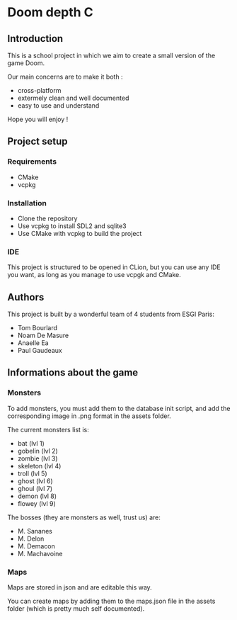 # Doom depth C

## Introduction
This is a school project in which we aim to create a small version of the game Doom.

Our main concerns are to make it both :
- cross-platform
- extermely clean and well documented
- easy to use and understand

Hope you will enjoy !

## Project setup
### Requirements
- CMake
- vcpkg

### Installation
- Clone the repository
- Use vcpkg to install SDL2 and sqlite3
- Use CMake with vcpkg to build the project

### IDE
This project is structured to be opened in CLion, but you can use any IDE you want, as long as you manage to use vcpgk and CMake.

## Authors
This project is built by a wonderful team of 4 students from ESGI Paris:
- Tom Bourlard
- Noam De Masure
- Anaelle Ea
- Paul Gaudeaux

## Informations about the game
### Monsters
To add monsters, you must add them to the database init script, and add the corresponding image in .png format in the assets folder.

The current monsters list is:
- bat (lvl 1)
- gobelin (lvl 2)
- zombie (lvl 3)
- skeleton (lvl 4)
- troll (lvl 5)
- ghost (lvl 6)
- ghoul (lvl 7)
- demon (lvl 8)
- flowey (lvl 9)

The bosses (they are monsters as well, trust us) are:
- M. Sananes
- M. Delon
- M. Demacon
- M. Machavoine

### Maps
Maps are stored in json and are editable this way.

You can create maps by adding them to the maps.json file in the assets folder (which is pretty much self documented).
